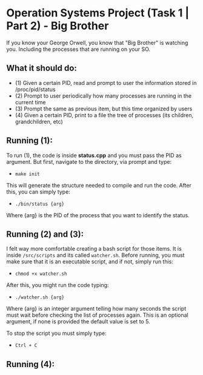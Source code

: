 # Operation Systems Project (Task 1 | Part 2) - Big Brother

If you know your George Orwell, you know that "Big Brother" is watching you. Including the processes that are running on your SO.

## What it should do:

* (1) Given a certain PID, read and prompt to user the information stored in /proc/pid/status
* (2) Prompt to user periodically how many processes are running in the current time
* (3) Prompt the same as previous item, but this time organized by users
* (4) Given a certain PID, print to a file the tree of processes (its children, grandchildren, etc)

## Running (1):

To run (1), the code is inside <strong>status.cpp</strong> and you must pass the PID as argument. But first, navigate to the directory, via prompt and type:

* <code>make init</code>

This will generate the structure needed to compile and run the code. After this, you can simply type:

* <code>./bin/status {arg}</code>

Where {arg} is the PID of the process that you want to identify the status.

## Running (2) and (3):

I felt way more comfortable creating a bash script for those items. It is inside <code>/src/scripts</code> and its called <code>watcher.sh</code>. Before running, you must make sure that it is an executable script, and if not, simply run this:

* <code>chmod +x watcher.sh</code>

After this, you might run the code typing:

* <code>./watcher.sh {arg}</code>

Where {arg} is an integer argument telling how many seconds the script must wait before checking the list of processes again. This is an optional argument, if none is provided the default value is set to 5. 

To stop the script you must simply type:

* <code>Ctrl + C</code>

## Running (4):
